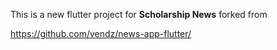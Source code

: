 

This is a new flutter project for **Scholarship News** forked from


https://github.com/vendz/news-app-flutter/
